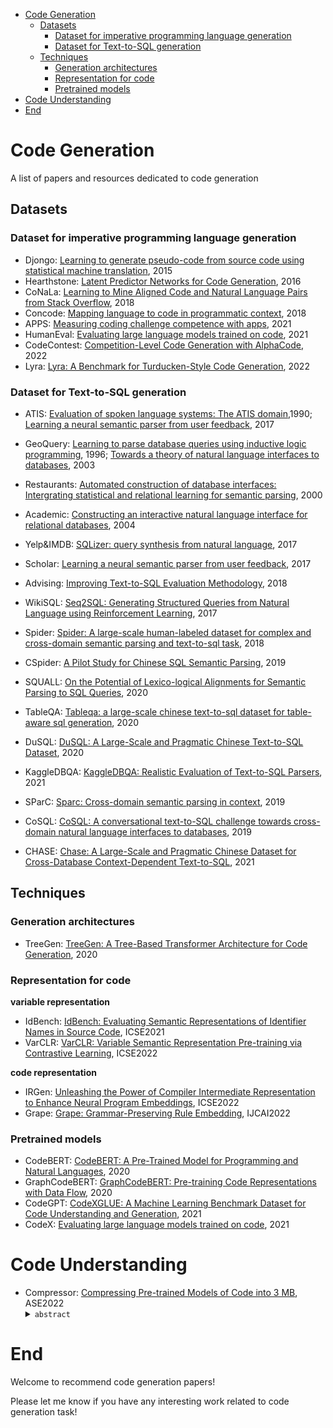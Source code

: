 - [Code Generation](#code-generation)
  - [Datasets](#datasets)
    - [Dataset for imperative programming language generation](#dataset-for-imperative-programming-language-generation)
    - [Dataset for Text-to-SQL generation](#dataset-for-text-to-sql-generation)
  - [Techniques](#techniques)
    - [Generation architectures](#generation-architectures)
    - [Representation for code](#representation-for-code)
    - [Pretrained models](#pretrained-models)
- [Code Understanding](#code-understanding)
- [End](#end)

# Code Generation
A list of papers and resources dedicated to code generation

## Datasets
### Dataset for imperative programming language generation
- Djongo: [Learning to generate pseudo-code from source code using statistical machine translation](https://ieeexplore.ieee.org/document/7372045), 2015
- Hearthstone: [Latent Predictor Networks for Code Generation](https://arxiv.org/pdf/1603.06744.pdf), 2016
- CoNaLa: [Learning to Mine Aligned Code and Natural Language Pairs from Stack Overflow](https://arxiv.org/abs/1805.08949?context=cs), 2018
- Concode: [Mapping language to code in programmatic context](https://arxiv.org/abs/1808.09588), 2018
- APPS: [Measuring coding challenge competence with apps](https://arxiv.org/abs/2105.09938), 2021
- HumanEval: [Evaluating large language models trained on code](https://arxiv.org/abs/2107.03374), 2021
- CodeContest: [Competition-Level Code Generation with AlphaCode](https://arxiv.org/abs/2203.07814), 2022
- Lyra: [Lyra: A Benchmark for Turducken-Style Code Generation](https://arxiv.org/abs/2108.12144), 2022

### Dataset for Text-to-SQL generation
- ATIS: [Evaluation of spoken language systems: The ATIS domain](https://aclanthology.org/H90-1020.pdf),1990; [Learning a neural semantic parser from user feedback](https://arxiv.org/pdf/1704.08760.pdf), 2017
- GeoQuery: [Learning to parse database queries using inductive logic programming](https://www.cs.utexas.edu/~ml/papers/chill-aaai-96.pdf), 1996; [Towards a theory of natural language interfaces to databases](https://citeseerx.ist.psu.edu/viewdoc/download?doi=10.1.1.473.6162&rep=rep1&type=pdf), 2003
- Restaurants: [Automated construction of database interfaces: Intergrating statistical and relational learning for semantic parsing](https://aclanthology.org/W00-1317.pdf), 2000
- Academic: [Constructing an interactive natural language interface for relational databases](https://dl.acm.org/doi/abs/10.14778/2735461.2735468?casa_token=_o21cAAM6tsAAAAA:-LG_Hl4pPHENO6VlZhDiTbJbH94t3_E0NutxwBnkoGfvqmqbU4pKAO1Vll7nLU2O1fOzuPprx4dZ4z0), 2004
- Yelp&IMDB: [SQLizer: query synthesis from natural language](https://dl.acm.org/doi/abs/10.1145/3133887), 2017
- Scholar: [Learning a neural semantic parser from user feedback](https://arxiv.org/pdf/1704.08760.pdf), 2017
- Advising: [Improving Text-to-SQL Evaluation Methodology](https://arxiv.org/abs/1806.09029), 2018

- WikiSQL: [Seq2SQL: Generating Structured Queries from Natural Language using Reinforcement Learning](https://arxiv.org/abs/1709.00103), 2017
- Spider: [Spider: A large-scale human-labeled dataset for complex and cross-domain semantic parsing and text-to-sql task](https://arxiv.org/abs/1809.08887), 2018
- CSpider: [A Pilot Study for Chinese SQL Semantic Parsing](https://arxiv.org/abs/1909.13293), 2019
- SQUALL: [On the Potential of Lexico-logical Alignments for Semantic Parsing to SQL Queries](https://arxiv.org/abs/2010.11246), 2020
- TableQA: [Tableqa: a large-scale chinese text-to-sql dataset for table-aware sql generation](https://arxiv.org/abs/2006.06434), 2020
- DuSQL: [DuSQL: A Large-Scale and Pragmatic Chinese Text-to-SQL Dataset](https://aclanthology.org/2020.emnlp-main.562/), 2020
- KaggleDBQA: [KaggleDBQA: Realistic Evaluation of Text-to-SQL Parsers](https://arxiv.org/abs/2106.11455), 2021
- SParC: [Sparc: Cross-domain semantic parsing in context](https://arxiv.org/abs/1906.02285), 2019
- CoSQL: [CoSQL: A conversational text-to-SQL challenge towards cross-domain natural language interfaces to databases](https://arxiv.org/abs/1909.05378), 2019
- CHASE: [Chase: A Large-Scale and Pragmatic Chinese Dataset for Cross-Database Context-Dependent Text-to-SQL](https://aclanthology.org/2021.acl-long.180/), 2021


## Techniques
### Generation architectures
- TreeGen: [TreeGen: A Tree-Based Transformer Architecture for Code Generation](https://ojs.aaai.org/index.php/AAAI/article/view/6430), 2020

### Representation for code

**variable representation**

- IdBench: [IdBench: Evaluating Semantic Representations of Identifier Names in Source Code](https://arxiv.org/abs/1910.05177), ICSE2021
- VarCLR: [VarCLR: Variable Semantic Representation Pre-training via Contrastive Learning](https://arxiv.org/pdf/2112.02650), ICSE2022

**code representation**

- IRGen: [Unleashing the Power of Compiler Intermediate Representation to Enhance Neural Program Embeddings](https://arxiv.org/pdf/2204.09191.pdf), ICSE2022
- Grape: [Grape: Grammar-Preserving Rule Embedding](https://xiongyingfei.github.io/papers/IJCAI22a.pdf), IJCAI2022

### Pretrained models
- CodeBERT: [CodeBERT: A Pre-Trained Model for Programming and Natural Languages](https://arxiv.org/abs/2002.08155), 2020
- GraphCodeBERT: [GraphCodeBERT: Pre-training Code Representations with Data Flow](https://arxiv.org/abs/2009.08366), 2020
- CodeGPT: [CodeXGLUE: A Machine Learning Benchmark Dataset for Code Understanding and Generation](https://arxiv.org/abs/2102.04664), 2021
- CodeX: [Evaluating large language models trained on code](https://arxiv.org/abs/2107.03374), 2021

# Code Understanding
- Compressor: [Compressing Pre-trained Models of Code into 3 MB](https://arxiv.org/abs/2208.07120), ASE2022
  <details>
  <summary><code>abstract</code></summary>
  <small>
  Compressor proposes a <b>genetic algorithm (GA)-based</b> strategy to guide the simplification process. 
  They use the knowledge <b>distillation technique</b> to train the small model: unlabelled data is fed into the large model and the outputs are used as labels to train the small model.
  </small>
  <br>
  <img src="./imgs/Compressor_img01.png" width="300"/>
  </details>






# End
Welcome to recommend code generation papers!

Please let me know if you have any interesting work related to code generation task!

